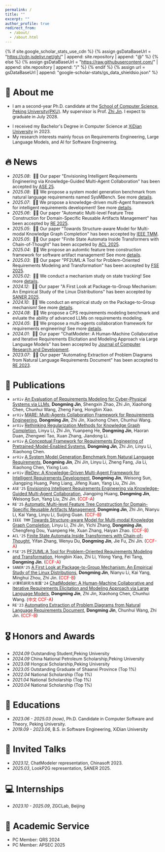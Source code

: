 ```yaml
---
permalink: /
title: ""
excerpt: ""
author_profile: true
redirect_from: 
  - /about/
  - /about.html
---
```


{% if site.google_scholar_stats_use_cdn %}
{% assign gsDataBaseUrl = "https://cdn.jsdelivr.net/gh/" | append: site.repository | append: "@" %}
{% else %}
{% assign gsDataBaseUrl = "https://raw.githubusercontent.com/" | append: site.repository | append: "/" %}
{% endif %}
{% assign url = gsDataBaseUrl | append: "google-scholar-stats/gs_data_shieldsio.json" %}

<span class='anchor' id='about-me'></span>

# 👋 About me
- I am a second-year Ph.D. candidate at the [School of Computer Science](https://cs.pku.edu.cn/), [Peking University(PKU)](https://www.pku.edu.cn/). My supervisor is Prof. [Zhi Jin](https://scholar.google.com.hk/citations?user=ZC7SObAAAAAJ&hl). I expect to graduate in July 2028. 
<!-- Now I also work in ZGCLab, mentored by Prof. [Zhi Jin](https://scholar.google.com.hk/citations?user=ZC7SObAAAAAJ&hl).  -->
- I received my Bachelor's Degree in Computer Science at [XiDian University](https://www.xidian.edu.cn/) in 2023.
- My research interests mainly focus on Requirements Engineering, Large Language Models, and AI for Software Engineering.

# 🔥 News
- *2025.08*: &nbsp;🎉🎉 Our paper "Envisioning Intelligent Requirements Engineering via Knowledge-Guided Multi-Agent Collaboration" has been accepted by [ASE 25](https://conf.researchr.org/home/ase-2025).
- *2025.08*: &nbsp;🎉🎉 We propose a system model generation benchmark from natural language requirements named SysMBench. See more [details](https://www.arxiv.org/abs/2508.03215).
- *2025.07*: &nbsp;🎉🎉 We propose a knowledge-driven multi-Agent framework for intelligent requirements development! See more [details](https://arxiv.org/abs/2507.13081).
- *2025.06*: &nbsp;🎉🎉 Our paper "Automatic Multi-level Feature Tree Construction for Domain-Specific Reusable Artifacts Management" has been accepted by [RE 2025](https://conf.researchr.org/home/re-2025).
- *2025.05*: &nbsp;🎉🎉 Our paper "Towards Structure-aware Model for Multi-modal Knowledge Graph Completion" has been accepted by [IEEE TMM]().
- *2025.05*: &nbsp;🎉🎉 Our paper "Finite State Automata Inside Transformers with Chain-of-Thought" has been accpeted by [ACL 2025](https://2025.aclweb.org/).
- *2025.04*: &nbsp;🎉🎉 We propose an automtic feature tree construction framework for software artifact management! See more [details](https://github.com/jdm4pku/FTBuilder). 
- *2025.03*: &nbsp;🎉🎉 Our paper "PF2UML:A Tool for Problem-Oriented Requirements Modeling and Transformation" has been accepted by [FSE 2025](https://conf.researchr.org/home/fse-2025).
- *2025.02*: &nbsp;🎉🎉 We conduct a mechanism study on state tracking! See more [details](https://arxiv.org/abs/2502.20129).
- *2024.12*: &nbsp;🎉🎉 Our paper "A First Look at Package-to-Group Mechanism: An Empirical Study of the Linux Distributions" has been accepted by [SANER 2025](https://conf.researchr.org/home/saner-2025).
- *2024.10*: &nbsp;🎉🎉 We conduct an empirical study on the Package-to-Group mechanism! See more [details](https://arxiv.org/abs/2410.10131).
- *2024.08*: &nbsp;🎉🎉 We propose a CPS requirements modeling benchmark and evluate the ability of advanced LLMs on requirements modeling.
- *2024.05*: &nbsp;🎉🎉 We propose a multi-agents collaboration framework for requirements engineering! See more [details](https://arxiv.org/pdf/2405.03256).
- *2024.01*: &nbsp;🎉🎉 Our paper "ChatModeler: A Human-Machine Collaborative and Iterative Requirements Elicitation and Modeling Approach via Large Language Models" has been accepted by [Journal of Computer Research and Development](https://crad.ict.ac.cn/).
- *2023.07*: &nbsp;🎉🎉 Our paper "Automating Extraction of Problem Diagrams from Natural Language Requirements Document" has been accepted to [RE 2023](https://homepages.uc.edu/~niunn/EnviRE/EnviRE2023.html).

# 📝 Publications
- ``arXiv`` [An Evaluation of Requirements Modeling for Cyber-Physical Systems via LLMs](https://arxiv.org/abs/2408.02450), **Dongming Jin**, Shengxin Zhao, Zhi Jin, Xiaohong Chen, Chunhui Wang, Zheng Fang, Hongbin Xiao.
- ``arXiv`` [MARE: Multi-Agents Collaboration Framework for Requirements Engineering](https://arxiv.org/pdf/2405.03256), **Dongming Jin**, Zhi Jin, Xiaohong Chen, Chunhui Wang.
- ``arXiv`` [Rethinking Regularization Methods for Knowledge Graph Completion](https://arxiv.org/abs/2505.23442), Linyu Li, Zhi Jin, Yuanpeng He, **Dongming Jin**, Haoran Duan, Zhengwei Tao, Xuan Zhang, Jiandong Li. 
- ``arXiv`` [A Conceptual Framework for Requirements Engineering of Pretrained-Model-Enabled Systems](https://arxiv.org/abs/2507.13095), **Dongming Jin**, Zhi Jin, Linyu Li, Xiaohong Chen.
- ``arXiv`` [A System Model Generation Benchmark from Natural Language Requirements](https://www.arxiv.org/abs/2508.03215), **Dongming Jin**, Zhi Jin, Linyu Li, Zheng Fang, Jia Li, Xiaohong Chen, Yixing Luo.
- ``arXiv`` [iReDev: A Knowledge-Driven Multi-Agent Framework for Intelligent Requirements Development](https://arxiv.org/abs/2507.13081), **Dongming Jin**, Weisong Sun, Jiangping Huang, Peng Liang, Jifeng Xuan, Yang Liu, Zhi Jin.
- ``ASE'25`` [Envisioning Intelligent Requirements Engineering via Knowledge-Guided Multi-Agent Collaboration](https://arxiv.org/pdf/2506.22656), Jiangping Huang, **Dongming Jin**, Weisong Sun, Yang Liu, Zhi Jin. (<span style="color:red">CCF-A</span>)
- ``RE'25`` [Automatic Multi-level Feature Tree Construction for Domain-Specific Reusable Artifacts Management](https://www.arxiv.org/abs/2506.03946), **Dongming Jin**, Zhi Jin, Nianyu Li, Kai Yang, Linyu Li, Suijing Guan. (<span style="color:red">CCF-B</span>)
- ``IEEE TMM`` [Towards Structure-aware Model for Multi-modal Knowledge Graph Completion](https://arxiv.org/abs/2505.21973), Linyu Li, Zhi Jin, Yichi Zhang, **Dongming Jin**, Chengfeng Dou, Yuanpeng He, Xuan Zhang, Haiyan Zhao. (<span style="color:red">CCF-B</span>)
- ``ACL'25`` [Finite State Automata Inside Transformers with Chain-of-Thought](https://arxiv.org/abs/2502.20129), Yifan Zhang, Wenyu Du, **Dongming Jin**, Jie Fu, Zhi Jin. (<span style="color:red">CCF-A</span>)
- ``FSE'25`` [PF2UML:A Tool for Problem-Oriented Requirements Modeling and Transformation](https://arxiv.org/abs/2410.10131), Hongbin Xiao, Zhi Li, Yilong Yang, Fei Tang, **Dongming Jin**. (<span style="color:red">CCF-A</span>)
- ``SANER'25`` [A First Look at Package-to-Group Mechanism: An Empirical Study of the Linux Distributions](https://arxiv.org/abs/2410.10131), **Dongming Jin**, Nianyu Li, Kai Yang, Minghui Zhou, Zhi Jin. (<span style="color:red">CCF-B</span>)
- ``计算机研究与发展'24`` [ChatModeler: A Human-Machine Collaborative and Iterative Requirements Elicitation and Modeling Approach via Large Language Models](https://crad.ict.ac.cn/en/article/doi/10.7544/issn1000-1239.202330746), **Dongming Jin**, Zhi Jin, Xiaohong Chen, Chunhui Wang. (<span style="color:red">中文 CCF-A</span>)
- ``RE'23`` [Automating Extraction of Problem Diagrams from Natural Language Requirements Document](https://ieeexplore.ieee.org/document/10260965), **Dongming Jin**, Chunhui Wang, Zhi Jin. (<span style="color:red">CCF-B</span>)

# 🎖 Honors and Awards
- *2024.09* Outstanding Student,Peking University
- *2024.09* China National Petroleum Scholarship,Peking University
- *2023.08* Hongcai Scholarship,Peking University
- *2023.05* Outstanding Graduate of Shaanxi Province (Top 1%)
- *2022.04* National Scholarship (Top 1%)
- *2021.04* National Scholarship (Top 1%)
- *2020.04* National Scholarship (Top 1%)

# 📖 Educations
- *2023.06 - 2025.03 (now)*, Ph.D. Candidate in Computer Software and Theory, Peking University. 
- *2019.09 - 2023.06*, B.S. in Software Engineering, XiDian University

# 💬 Invited Talks
- *2023.12*, ChatModeler representation, Chinasoft 2023.
- *2025.03*, LookP2G representation, SANER 2025.

# 💻 Internships
- *2023.10 - 2025.09*, ZGCLab, Beijing

# 🌟 Academic Service
* PC Member: QRS 2024
* PC Member: APSEC 2025